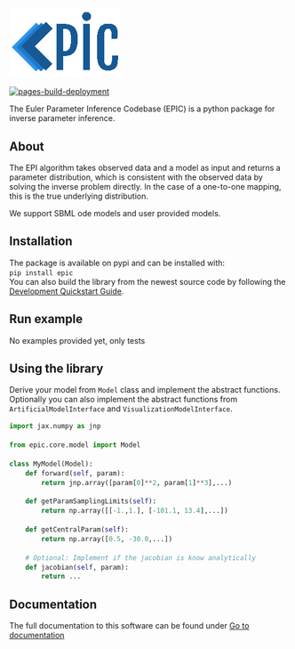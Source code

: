 <!-- # Euler Parameter Interference Codebase -->
<h1></h1>

![EPIC](epic.png "logo")

<!-- The badges we want to display -->
[![pages-build-deployment](https://github.com/Systems-Theory-in-Systems-Biology/EPIC/actions/workflows/pages/pages-build-deployment/badge.svg)](https://github.com/Systems-Theory-in-Systems-Biology/EPIC/actions/workflows/pages/pages-build-deployment)

The Euler Parameter Inference Codebase (EPIC) is a python package for inverse parameter inference.

## About

The EPI algorithm takes observed data and a model as input and returns a parameter distribution, which is consistent with the observed data by solving the inverse problem directly. In the case of a one-to-one mapping, this is the true underlying distribution.

We support SBML ode models and user provided models.

## Installation

The package is available on pypi and can be installed with:\
```pip install epic```\
You can also build the library from the newest source code by following the [Development Quickstart Guide](./DEVELOPMENT.md#quickstart).

## Run example

No examples provided yet, only tests

## Using the library

Derive your model from ```Model``` class and implement the abstract functions. Optionally you can also implement the abstract functions from ```ArtificialModelInterface``` and ```VisualizationModelInterface```.

```python
import jax.numpy as jnp

from epic.core.model import Model

class MyModel(Model):
    def forward(self, param):
        return jnp.array([param[0]**2, param[1]**3],...)

    def getParamSamplingLimits(self):
        return np.array([[-1.,1.], [-101.1, 13.4],...])

    def getCentralParam(self):
        return np.array([0.5, -30.0,...])

    # Optional: Implement if the jacobian is know analytically
    def jacobian(self, param):
        return ...
```

## Documentation

The full documentation to this software can be found under [Go to documentation](https://Systems-Theory-in-Systems-Biology.github.io/EPIC/)
